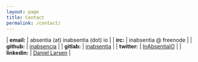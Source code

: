 ```yaml
---
layout: page
title: Contact
permalink: /contact/
---
```


| __email:__      | absentia (at) inabsentia (dot) io                                         |
| __irc:__        | inabsentia @ freenode                                                     |
| __github:__     | [inabsencia](https://github.com/inabsencia/)                              |
| __gitlab:__     | [inabsentia](https://gitlab.com/inabsentia/)                              |
| __twitter:__    | [InAbsentiaIO](https://twitter.com/InAbsentiaIO/)                         |
| __linkedin:__   | [Daniel Larsen](https://www.linkedin.com/in/daniel-larsen-3844a0143/)     |
